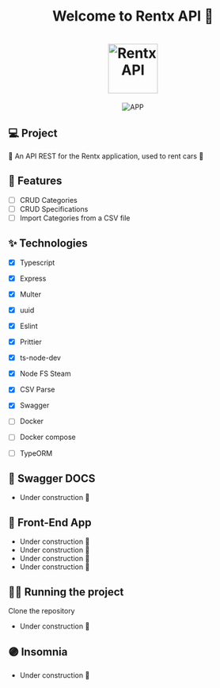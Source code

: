 
<h1 align="center">
  Welcome to Rentx API 👋
</h1>
<h1 align="center">
 <img alt="Rentx API " height="100" title="" src="https://i.imgur.com/JB8ExVZ.png" />
</h1>

<p align="center">

 <img src="https://i.imgur.com/KazVzko.png" alt="APP"/>
</p>



## 💻 Project
  🚗 An API REST for the Rentx application, used to rent cars 💨

## 🔨 Features

- [ ] CRUD Categories
- [ ] CRUD Specifications
- [ ] Import Categories from a CSV file

## ✨ Technologies

- [X] Typescript
- [X] Express
- [X] Multer
- [X] uuid
- [X] Eslint
- [X] Prittier
- [X] ts-node-dev
- [X] Node FS Steam
- [X] CSV Parse
- [X] Swagger
- [ ] Docker 
- [ ] Docker compose
- [ ] TypeORM 


## 🌱 Swagger DOCS

- Under construction 🚧

## 🔖 Front-End App

- Under construction 🚧
- Under construction 🚧
- Under construction 🚧
- Under construction 🚧



## 🏃‍♂️ Running the project

Clone the repository

- Under construction 🚧

## 🟣 Insomnia

- Under construction 🚧

 